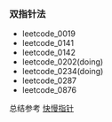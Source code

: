 ### 双指针法
- leetcode_0019
- leetcode_0141
- leetcode_0142
- leetcode_0202(doing)
- leetcode_0234(doing)
- leetcode_0287
- leetcode_0876

总结参考 [快慢指针](https://leetcode-cn.com/problems/find-the-duplicate-number/solution/qian-duan-ling-hun-hua-shi-tu-jie-kuai-man-zhi-z-3/)